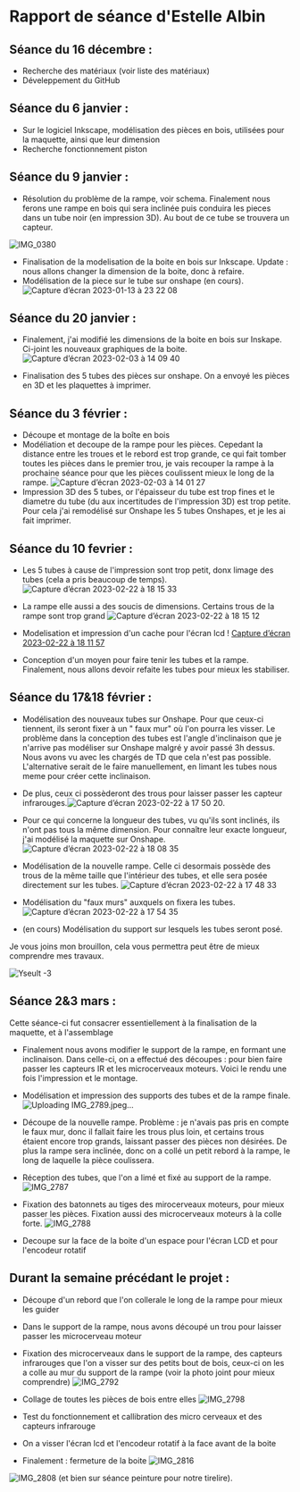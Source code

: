Rapport de séance d'Estelle Albin
==
Séance du 16 décembre : 
--
* Recherche des matériaux (voir liste des matériaux) 
* Déveleppement du GitHub

Séance du 6 janvier : 
--
* Sur le logiciel Inkscape, modélisation des pièces en bois, utilisées pour la maquette, ainsi que leur dimension 
* Recherche fonctionnement piston 

Séance du 9 janvier :
--
* Résolution du problème de la rampe, voir schema. Finalement nous ferons une rampe en bois qui sera inclinée puis conduira les pieces dans un tube noir (en impression 3D). Au bout de ce tube se trouvera un capteur. 

![IMG_0380](https://user-images.githubusercontent.com/120583392/212429239-bf0e3eee-d318-492f-9f11-27bbcbda04cb.jpg)

* Finalisation de la modelisation de la boite en bois sur Inkscape. Update : nous allons changer la dimension de la boite, donc à refaire. 
* Modélisation de la piece sur le tube sur onshape (en cours). ![Capture d’écran 2023-01-13 à 23 22 08](https://user-images.githubusercontent.com/120583392/212430293-cef8c609-5273-43eb-91a7-5a26a07e05ac.png)

Séance du 20 janvier :
--
* Finalement, j'ai modifié les dimensions de la boite en bois sur Inskape. Ci-joint les nouveaux graphiques de la boite. 
![Capture d’écran 2023-02-03 à 14 09 40](https://user-images.githubusercontent.com/120583392/216611389-44f1f923-f509-4d10-9f3a-6f702e7d425d.png)

* Finalisation des 5 tubes des pièces sur onshape. On a envoyé les pièces en 3D et les plaquettes à imprimer. 

Séance du 3 février :
--
* Découpe et montage de la boîte en bois
* Modéliation et decoupe de la rampe pour les pièces. Cepedant la distance entre les troues et le rebord est trop grande, ce qui fait tomber toutes les pièces dans le premier trou, je vais recouper la rampe à la prochaine séance pour que les pièces coulissent mieux le long de la rampe.
![Capture d’écran 2023-02-03 à 14 01 27](https://user-images.githubusercontent.com/120583392/216609863-17f693c8-3f41-4bd6-af26-fb53bae4942e.png)
* Impression 3D des 5 tubes, or l'épaisseur du tube est trop fines et le diametre du tube (du aux incertitudes de l'impression 3D) est trop petite. Pour cela j'ai remodélisé sur Onshape les 5 tubes Onshapes, et je les ai fait imprimer. 

Séance du 10 fevrier : 
-- 
* Les 5 tubes à cause de l'impression sont trop petit, donx limage des tubes (cela a pris beaucoup de temps). ![Capture d’écran 2023-02-22 à 18 15 33](https://user-images.githubusercontent.com/120583392/220705177-6ce6ea1c-70c8-4467-8006-be3ec1bb19ce.png)


* La rampe elle aussi a des soucis de dimensions. Certains trous de la rampe sont trop grand ![Capture d’écran 2023-02-22 à 18 15 12](https://user-images.githubusercontent.com/120583392/220705064-cba35e31-bc71-4538-90cc-9633a6e962cc.png)


* Modelisation et impression d'un cache pour l'écran lcd !
[Capture d’écran 2023-02-22 à 18 11 57](https://user-images.githubusercontent.com/120583392/220704374-55191274-8c67-4ea3-a754-c7abdc90a8ed.png)


* Conception d'un moyen pour faire tenir les tubes et la rampe. Finalement, nous allons devoir 
 refaite les tubes pour mieux les stabiliser. 
 
 Séance du 17&18 février : 
 --
 * Modélisation des nouveaux tubes sur Onshape. Pour que ceux-ci tiennent, ils seront fixer à un " faux mur" où l'on pourra les visser. Le problème dans la conception des tubes est l'angle d'inclinaison que je n'arrive pas modéliser sur Onshape malgré y avoir passé 3h dessus. Nous avons vu avec les chargés de TD que cela n'est pas possible. L'alternative serait de le faire manuellement, en limant les tubes nous meme pour créer cette inclinaison.
 * De plus, ceux ci possèderont des trous pour laisser passer les capteur infrarouges.![Capture d’écran 2023-02-22 à 17 50 20](https://user-images.githubusercontent.com/120583392/220699258-78f1ffdb-159c-473d-bfd1-8c07c5bceb79.png). 
 * Pour ce qui concerne la longueur des tubes, vu qu'ils sont inclinés, ils n'ont pas tous la même dimension. Pour connaître leur exacte longueur, j'ai modélisé la maquette sur Onshape. ![Capture d’écran 2023-02-22 à 18 08 35](https://user-images.githubusercontent.com/120583392/220703643-3e8220c9-487c-4e22-9b0b-948ce7291b43.png)


 * Modélisation de la nouvelle rampe. Celle ci desormais possède des trous de la même taille que l'intérieur des tubes, et elle sera posée directement sur les tubes. ![Capture d’écran 2023-02-22 à 17 48 33](https://user-images.githubusercontent.com/120583392/220698302-0b6a0a4c-8d3b-4201-a011-135f9da3e9d4.png)

* Modélisation du "faux murs" auxquels on fixera les tubes. ![Capture d’écran 2023-02-22 à 17 54 35](https://user-images.githubusercontent.com/120583392/220699793-fe735697-774a-4d8e-afd6-ca2303e55ba3.png)
* (en cours) Modélisation du support sur lesquels les tubes seront posé. 

Je vous joins mon brouillon, cela vous permettra peut être de mieux comprendre mes travaux. 

![Yseult -3](https://user-images.githubusercontent.com/120583392/220703397-e5367e5d-5efd-4358-ae39-744975c4b4e2.jpg)

Séance 2&3 mars :
--
Cette séance-ci fut consacrer essentiellement à la finalisation de la maquette, et à l'assemblage

* Finalement nous avons modifier le support de la rampe, en formant une inclinaison. Dans celle-ci, on a effectué des découpes : pour bien faire passer les capteurs IR et les microcerveaux moteurs. Voici le rendu une fois l'impression et le montage.
* Modélisation et impression des supports des tubes et de la rampe finale. ![Uploading IMG_2789.jpeg…]()

* Découpe de la nouvelle rampe. Problème : je n'avais pas pris en compte le faux mur, donc il fallait faire les trous plus loin, et certains trous étaient encore trop grands, laissant passer des pièces non désirées. De plus la rampe sera inclinée, donc on a collé un petit rebord à la rampe, le long de laquelle la pièce coulissera. 
* Réception des tubes, que l'on a limé et fixé au support de la rampe. ![IMG_2787](https://user-images.githubusercontent.com/120583392/223559540-3986319c-f9d7-43eb-8915-1459b0a44fcc.jpeg)

* Fixation des batonnets au tiges des mirocerveaux moteurs, pour mieux passer les pièces. Fixation aussi des microcerveaux moteurs à la colle forte. ![IMG_2788](https://user-images.githubusercontent.com/120583392/223559465-35de0a4a-e18c-4898-9025-8025a095b579.jpeg)

* Decoupe sur la face de la boite d'un espace pour l'écran LCD et pour l'encodeur rotatif

Durant la semaine précédant le projet : 
--
* Découpe d'un rebord que l'on collerale le long de la rampe pour mieux les guider
* Dans le support de la rampe, nous avons découpé un trou pour laisser passer les microcerveau moteur
* Fixation des microcerveaux dans le support de la rampe, des capteurs infrarouges que l'on a visser sur des petits bout de bois, ceux-ci on les a colle au mur du support de la rampe (voir la photo joint pour mieux comprendre) 
![IMG_2792](https://user-images.githubusercontent.com/120583392/225603519-060624a3-cd97-431e-b931-6da5eaa72036.jpeg)

* Collage de toutes les pièces de bois entre elles
![IMG_2798](https://user-images.githubusercontent.com/120583392/225603743-46e31ade-2fb3-4b3c-9cce-90c83a592ceb.jpeg)

* Test du fonctionnement et callibration des micro cerveaux et des capteurs infrarouge
* On a visser l'écran lcd et l'encodeur rotatif à la face avant de la boite 
* Finalement : fermeture de la boite
![IMG_2816](https://user-images.githubusercontent.com/120583392/225603386-c1e9dff7-7639-46f8-9dc2-3b171b8dc2a4.jpeg)

![IMG_2808](https://user-images.githubusercontent.com/120583392/225603333-b6d18641-ec6c-40fb-8736-3c712bf9d37c.jpeg)
 (et bien sur séance peinture pour notre tirelire). 

